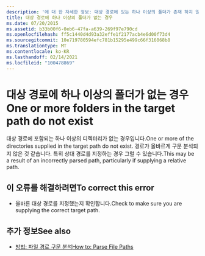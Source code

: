 ```yaml
---
description: '에 대 한 자세한 정보: 대상 경로에 있는 하나 이상의 폴더가 존재 하지 않음'
title: 대상 경로에 하나 이상의 폴더가 없는 경우
ms.date: 07/20/2015
ms.assetid: b33b00f6-0eb6-47fa-a639-269f97e790cd
ms.openlocfilehash: ff5c1440d4d93a32effe1f2177acb4e6d00f73d4
ms.sourcegitcommit: 10e719780594efc781b15295e499c66f316068b8
ms.translationtype: MT
ms.contentlocale: ko-KR
ms.lasthandoff: 02/14/2021
ms.locfileid: "100478869"
---
```

# <a name="one-or-more-folders-in-the-target-path-do-not-exist"></a><span data-ttu-id="0bd07-103">대상 경로에 하나 이상의 폴더가 없는 경우</span><span class="sxs-lookup"><span data-stu-id="0bd07-103">One or more folders in the target path do not exist</span></span>

<span data-ttu-id="0bd07-104">대상 경로에 포함되는 하나 이상의 디렉터리가 없는 경우입니다.</span><span class="sxs-lookup"><span data-stu-id="0bd07-104">One or more of the directories supplied in the target path do not exist.</span></span> <span data-ttu-id="0bd07-105">경로가 올바르게 구문 분석되지 않은 것 같습니다. 특히 상대 경로를 지정하는 경우 그럴 수 있습니다.</span><span class="sxs-lookup"><span data-stu-id="0bd07-105">This may be a result of an incorrectly parsed path, particularly if supplying a relative path.</span></span>  
  
## <a name="to-correct-this-error"></a><span data-ttu-id="0bd07-106">이 오류를 해결하려면</span><span class="sxs-lookup"><span data-stu-id="0bd07-106">To correct this error</span></span>  
  
- <span data-ttu-id="0bd07-107">올바른 대상 경로를 지정했는지 확인합니다.</span><span class="sxs-lookup"><span data-stu-id="0bd07-107">Check to make sure you are supplying the correct target path.</span></span>  
  
## <a name="see-also"></a><span data-ttu-id="0bd07-108">추가 정보</span><span class="sxs-lookup"><span data-stu-id="0bd07-108">See also</span></span>

- [<span data-ttu-id="0bd07-109">방법: 파일 경로 구문 분석</span><span class="sxs-lookup"><span data-stu-id="0bd07-109">How to: Parse File Paths</span></span>](../developing-apps/programming/drives-directories-files/how-to-parse-file-paths.md)
